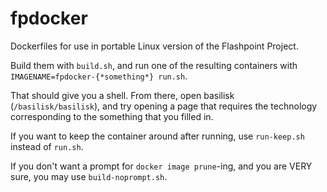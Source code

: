 # fpdocker
Dockerfiles for use in portable Linux version of the Flashpoint Project.

Build them with `build.sh`, and run one of the resulting containers with `IMAGENAME=fpdocker-{*something*} run.sh`.

That should give you a shell. From there, open basilisk (`/basilisk/basilisk`), and try opening a page that requires the technology corresponding to the something that you filled in.

If you want to keep the container around after running, use `run-keep.sh` instead of `run.sh`.

If you don't want a prompt for `docker image prune`-ing, and you are VERY sure, you may use `build-noprompt.sh`.
